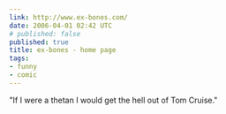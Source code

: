 ```yaml
---
link: http://www.ex-bones.com/
date: 2006-04-01 02:42 UTC
# published: false
published: true
title: ex-bones - home page
tags:
- funny
- comic
---
```


"If I were a thetan I would get the hell out of Tom Cruise."

